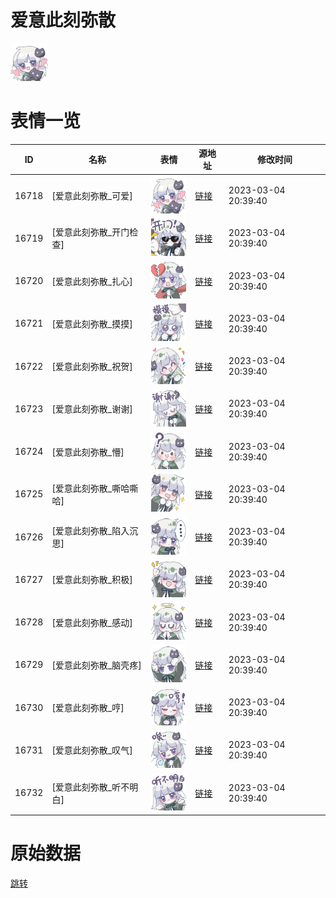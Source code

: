 # 爱意此刻弥散

<img src="./cover.png" height="60" alt="cover" />

# 表情一览

|ID|名称|表情|源地址|修改时间|
|----|----|----|----|----|
|16718|[爱意此刻弥散_可爱]|<img src="./pic/016718_%5B爱意此刻弥散_可爱%5D.png" height="60" alt="可爱"/>|[链接](https://i0.hdslb.com/bfs/garb/d46f7b79cd506821fc3c939c6b941b40a83f9d2d.png)|2023-03-04 20:39:40|
|16719|[爱意此刻弥散_开门检查]|<img src="./pic/016719_%5B爱意此刻弥散_开门检查%5D.png" height="60" alt="开门检查"/>|[链接](https://i0.hdslb.com/bfs/garb/09d7a34a09eedfe936f240404b5e6fa73192126e.png)|2023-03-04 20:39:40|
|16720|[爱意此刻弥散_扎心]|<img src="./pic/016720_%5B爱意此刻弥散_扎心%5D.png" height="60" alt="扎心"/>|[链接](https://i0.hdslb.com/bfs/garb/04237085afdb261e240b84c32d149bbbf771926b.png)|2023-03-04 20:39:40|
|16721|[爱意此刻弥散_摸摸]|<img src="./pic/016721_%5B爱意此刻弥散_摸摸%5D.png" height="60" alt="摸摸"/>|[链接](https://i0.hdslb.com/bfs/garb/0e8e6326669377eae402edec4041e7d20fde7eb7.png)|2023-03-04 20:39:40|
|16722|[爱意此刻弥散_祝贺]|<img src="./pic/016722_%5B爱意此刻弥散_祝贺%5D.png" height="60" alt="祝贺"/>|[链接](https://i0.hdslb.com/bfs/garb/1f90f29494906fe911072b3a5b62b3d38b5aa4c4.png)|2023-03-04 20:39:40|
|16723|[爱意此刻弥散_谢谢]|<img src="./pic/016723_%5B爱意此刻弥散_谢谢%5D.png" height="60" alt="谢谢"/>|[链接](https://i0.hdslb.com/bfs/garb/407cbeaaf8f8e1ebee107a6be23325a39c4d42be.png)|2023-03-04 20:39:40|
|16724|[爱意此刻弥散_懵]|<img src="./pic/016724_%5B爱意此刻弥散_懵%5D.png" height="60" alt="懵"/>|[链接](https://i0.hdslb.com/bfs/garb/6643e621c699772929f029d1b1da008b798eb51c.png)|2023-03-04 20:39:40|
|16725|[爱意此刻弥散_嘶哈嘶哈]|<img src="./pic/016725_%5B爱意此刻弥散_嘶哈嘶哈%5D.png" height="60" alt="嘶哈嘶哈"/>|[链接](https://i0.hdslb.com/bfs/garb/67f0e7cce540ec4ed310d37b202a70fd3ae7d92c.png)|2023-03-04 20:39:40|
|16726|[爱意此刻弥散_陷入沉思]|<img src="./pic/016726_%5B爱意此刻弥散_陷入沉思%5D.png" height="60" alt="陷入沉思"/>|[链接](https://i0.hdslb.com/bfs/garb/e287477cdbf2ccdde9736597f33178466873377f.png)|2023-03-04 20:39:40|
|16727|[爱意此刻弥散_积极]|<img src="./pic/016727_%5B爱意此刻弥散_积极%5D.png" height="60" alt="积极"/>|[链接](https://i0.hdslb.com/bfs/garb/e53301edb2492499659be03aeb6ee87bafe648e2.png)|2023-03-04 20:39:40|
|16728|[爱意此刻弥散_感动]|<img src="./pic/016728_%5B爱意此刻弥散_感动%5D.png" height="60" alt="感动"/>|[链接](https://i0.hdslb.com/bfs/garb/ccf3c312cbe6123722717a023002f18dd890b649.png)|2023-03-04 20:39:40|
|16729|[爱意此刻弥散_脑壳疼]|<img src="./pic/016729_%5B爱意此刻弥散_脑壳疼%5D.png" height="60" alt="脑壳疼"/>|[链接](https://i0.hdslb.com/bfs/garb/c65a38b58bc47ea0766b735557adfb27e94abb38.png)|2023-03-04 20:39:40|
|16730|[爱意此刻弥散_哼]|<img src="./pic/016730_%5B爱意此刻弥散_哼%5D.png" height="60" alt="哼"/>|[链接](https://i0.hdslb.com/bfs/garb/ee8faff346994a3d2155452a17a0639f94f6260b.png)|2023-03-04 20:39:40|
|16731|[爱意此刻弥散_叹气]|<img src="./pic/016731_%5B爱意此刻弥散_叹气%5D.png" height="60" alt="叹气"/>|[链接](https://i0.hdslb.com/bfs/garb/210b2f740ab01340634e975c034659f082d25830.png)|2023-03-04 20:39:40|
|16732|[爱意此刻弥散_听不明白]|<img src="./pic/016732_%5B爱意此刻弥散_听不明白%5D.png" height="60" alt="听不明白"/>|[链接](https://i0.hdslb.com/bfs/garb/c2ab00babedc96e454c7e2abb91accd0b8030b50.png)|2023-03-04 20:39:40|

# 原始数据

[跳转](./raw.json)

